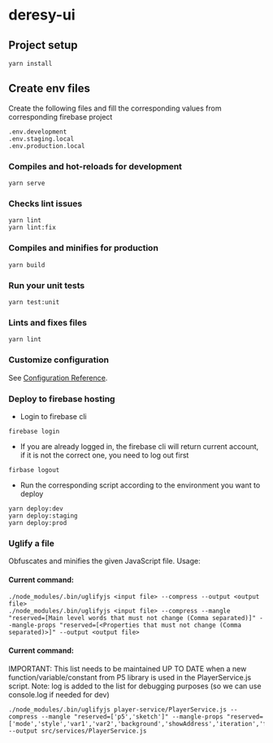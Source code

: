 # deresy-ui

## Project setup

```
yarn install
```

## Create env files

Create the following files and fill the corresponding values from corresponding firebase project

```
.env.development
.env.staging.local
.env.production.local
```

### Compiles and hot-reloads for development

```
yarn serve
```

### Checks lint issues

```
yarn lint
yarn lint:fix
```

### Compiles and minifies for production

```
yarn build
```

### Run your unit tests

```
yarn test:unit
```

### Lints and fixes files

```
yarn lint
```

### Customize configuration

See [Configuration Reference](https://cli.vuejs.org/config/).

### Deploy to firebase hosting

- Login to firebase cli

```
firebase login
```

- If you are already logged in, the firebase cli will return current account, if it is not the correct one, you need to log out first

```
firbase logout
```

- Run the corresponding script according to the environment you want to deploy

```
yarn deploy:dev
yarn deploy:staging
yarn deploy:prod
```

### Uglify a file

Obfuscates and minifies the given JavaScript file. Usage:

#### Current command:

```
./node_modules/.bin/uglifyjs <input file> --compress --output <output file>
./node_modules/.bin/uglifyjs <input file> --compress --mangle "reserved=[Main level words that must not change (Comma separated)]" --mangle-props "reserved=[<Properties that must not change (Comma separated)>]" --output <output file>
```

#### Current command:

IMPORTANT: This list needs to be maintained UP TO DATE when a new function/variable/constant from P5 library is used in the PlayerService.js script.
Note: log is added to the list for debugging purposes (so we can use console.log if needed for dev)

```
./node_modules/.bin/uglifyjs player-service/PlayerService.js --compress --mangle "reserved=['p5','sketch']" --mangle-props "reserved=['mode','style','var1','var2','background','showAddress','iteration','fontUrl','beginShape','bezier','bezierPoint','bezierTangent','blendMode','circle','createCanvas','defineSketch','dist','endShape','fill','lerpColor','loadFont','noLoop','noStroke','pixelDensity','preload','randomSeed','setup','stroke','strokeWeight','text','textAlign','textFont','externalFont','textSize','triangle','vertex','ADD','BLEND','CENTER','DIFFERENCE','TWO_PI','log']" --output src/services/PlayerService.js
```
